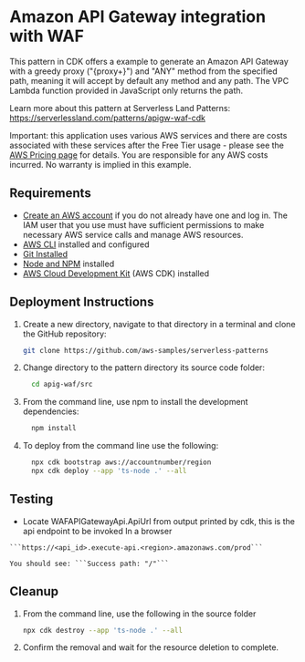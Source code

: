 
# Amazon API Gateway integration with WAF

This pattern in CDK offers a example to generate an Amazon API Gateway with a greedy proxy ("{proxy+}") and "ANY" method from the specified path, meaning it will accept by default any method and any path. The VPC Lambda function provided in JavaScript only returns the path.

Learn more about this pattern at Serverless Land Patterns: https://serverlessland.com/patterns/apigw-waf-cdk

Important: this application uses various AWS services and there are costs associated with these services after the Free Tier usage - please see the [AWS Pricing page](https://aws.amazon.com/pricing/) for details. You are responsible for any AWS costs incurred. No warranty is implied in this example.

## Requirements

* [Create an AWS account](https://portal.aws.amazon.com/gp/aws/developer/registration/index.html) if you do not already have one and log in. The IAM user that you use must have sufficient permissions to make necessary AWS service calls and manage AWS resources.
* [AWS CLI](https://docs.aws.amazon.com/cli/latest/userguide/install-cliv2.html) installed and configured
* [Git Installed](https://git-scm.com/book/en/v2/Getting-Started-Installing-Git)
* [Node and NPM](https://nodejs.org/en/download/) installed
* [AWS Cloud Development Kit](https://docs.aws.amazon.com/cdk/latest/guide/cli.html) (AWS CDK) installed

## Deployment Instructions

1. Create a new directory, navigate to that directory in a terminal and clone the GitHub repository:
    ```bash
    git clone https://github.com/aws-samples/serverless-patterns
    ```
2. Change directory to the pattern directory its source code folder:
    ```bash
      cd apig-waf/src
    ```
3. From the command line, use npm to install the development dependencies:
    ```bash
      npm install
    ```
4. To deploy from the command line use the following:
    ```bash
      npx cdk bootstrap aws://accountnumber/region
      npx cdk deploy --app 'ts-node .' --all
    ```

## Testing


  *  Locate WAFAPIGatewayApi.ApiUrl from output printed by cdk, this is the api endpoint to be invoked
    In a browser

    ```https://<api_id>.execute-api.<region>.amazonaws.com/prod```

    You should see: ```Success path: "/"```



## Cleanup
 
1. From the command line, use the following in the source folder
    ```bash
    npx cdk destroy --app 'ts-node .' --all
    ```
2. Confirm the removal and wait for the resource deletion to complete.
